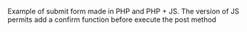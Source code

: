 Example of submit form made in PHP and PHP + JS. 
The version of JS permits add a confirm function before execute the post method

